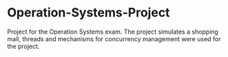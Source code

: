 # Operation-Systems-Project
Project for the Operation Systems exam.
The project simulates a shopping mall, threads and mechanisms for concurrency management were used for the project.

